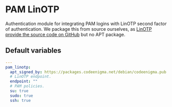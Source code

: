 # PAM LinOTP
Authentication module for integrating PAM logins with LinOTP second factor of authentication. We package this from source ourselves, as [LinOTP provide the source code on GitHub](https://github.com/LinOTP/linotp-auth-pam) but no APT package.

<!--ROLEVARS-->
## Default variables
```yaml
---
pam_linotp:
  apt_signed_by: https://packages.codeenigma.net/debian/codeenigma.pub
  # LinOTP endpoint.
  endpoint: ""
  # PAM policies.
  su: true
  sudo: true
  ssh: true

```

<!--ENDROLEVARS-->
